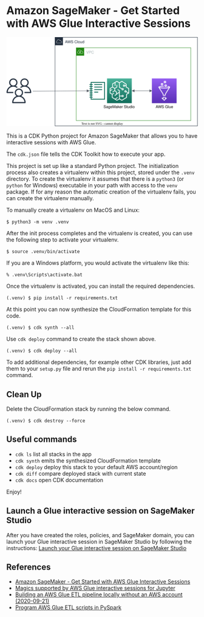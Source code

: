 
# Amazon SageMaker - Get Started with AWS Glue Interactive Sessions

![sagmaker-glue-arch](./sagemaker-glue-arch.svg)

This is a CDK Python project for Amazon SageMaker that allows you to have interactive sessions with AWS Glue.

The `cdk.json` file tells the CDK Toolkit how to execute your app.

This project is set up like a standard Python project.  The initialization
process also creates a virtualenv within this project, stored under the `.venv`
directory.  To create the virtualenv it assumes that there is a `python3`
(or `python` for Windows) executable in your path with access to the `venv`
package. If for any reason the automatic creation of the virtualenv fails,
you can create the virtualenv manually.

To manually create a virtualenv on MacOS and Linux:

```
$ python3 -m venv .venv
```

After the init process completes and the virtualenv is created, you can use the following
step to activate your virtualenv.

```
$ source .venv/bin/activate
```

If you are a Windows platform, you would activate the virtualenv like this:

```
% .venv\Scripts\activate.bat
```

Once the virtualenv is activated, you can install the required dependencies.

```
(.venv) $ pip install -r requirements.txt
```

At this point you can now synthesize the CloudFormation template for this code.

```
(.venv) $ cdk synth --all
```

Use `cdk deploy` command to create the stack shown above.

```
(.venv) $ cdk deploy --all
```

To add additional dependencies, for example other CDK libraries, just add
them to your `setup.py` file and rerun the `pip install -r requirements.txt`
command.

## Clean Up

Delete the CloudFormation stack by running the below command.

```
(.venv) $ cdk destroy --force
```

## Useful commands

 * `cdk ls`          list all stacks in the app
 * `cdk synth`       emits the synthesized CloudFormation template
 * `cdk deploy`      deploy this stack to your default AWS account/region
 * `cdk diff`        compare deployed stack with current state
 * `cdk docs`        open CDK documentation

Enjoy!

## Launch a Glue interactive session on SageMaker Studio

After you have created the roles, policies, and SageMaker domain, you can launch your Glue interactive session in SageMaker Studio by following the instructions: [Launch your Glue interactive session on SageMaker Studio](https://docs.aws.amazon.com/sagemaker/latest/dg/getting-started-glue-sm.html#glue-sm-launch)

## References

 * [Amazon SageMaker - Get Started with AWS Glue Interactive Sessions](https://docs.aws.amazon.com/sagemaker/latest/dg/getting-started-glue-sm.html)
 * [Magics supported by AWS Glue interactive sessions for Jupyter](https://docs.aws.amazon.com/glue/latest/dg/interactive-sessions-magics.html#interactive-sessions-supported-magics)
 * [Building an AWS Glue ETL pipeline locally without an AWS account (2020-09-21)](https://aws.amazon.com/blogs/big-data/building-an-aws-glue-etl-pipeline-locally-without-an-aws-account/)
 * [Program AWS Glue ETL scripts in PySpark](https://docs.aws.amazon.com/glue/latest/dg/aws-glue-programming-python.html)